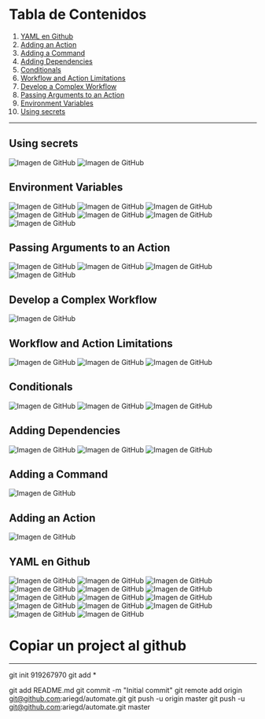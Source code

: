 # Tabla de Contenidos

1. [YAML en Github](#yaml-en-github)
2. [Adding an Action](#adding-an-action)
3. [Adding a Command](#adding-a-command)
4. [Adding Dependencies](#adding-dependencies)
5. [Conditionals](#conditionals)
6. [Workflow and Action Limitations](#workflow-and-action-limitations)
7. [Develop a Complex Workflow](#develop-a-complex-workflow)
8. [Passing Arguments to an Action](#passing-arguments-to-an-action)
9. [Environment Variables](#environment-variables)
10. [Using secrets](#using-secrets)

---

## Using secrets
![Imagen de GitHub](https://github.com/ariegd/automate/blob/main/src/img/Captura%20desde%202025-08-13%2016-06-43.png)
![Imagen de GitHub](https://github.com/ariegd/automate/blob/main/src/img/Captura%20desde%202025-08-13%2016-07-40.png)

## Environment Variables
![Imagen de GitHub](https://github.com/ariegd/automate/blob/main/src/img/Captura%20desde%202025-08-13%2014-48-07.png)
![Imagen de GitHub](https://github.com/ariegd/automate/blob/main/src/img/Captura%20desde%202025-08-13%2014-48-12.png)
![Imagen de GitHub](https://github.com/ariegd/automate/blob/main/src/img/Captura%20desde%202025-08-13%2014-50-19.png)
![Imagen de GitHub](https://github.com/ariegd/automate/blob/main/src/img/Captura%20desde%202025-08-13%2014-50-41.png)
![Imagen de GitHub](https://github.com/ariegd/automate/blob/main/src/img/Captura%20desde%202025-08-13%2014-51-37.png)
![Imagen de GitHub](https://github.com/ariegd/automate/blob/main/src/img/Captura%20desde%202025-08-13%2014-52-27.png)
![Imagen de GitHub](https://github.com/ariegd/automate/blob/main/src/img/Captura%20desde%202025-08-13%2014-53-05.png)

## Passing Arguments to an Action
![Imagen de GitHub](https://github.com/ariegd/automate/blob/main/src/img/Captura%20desde%202025-08-13%2012-02-52.png)
![Imagen de GitHub](https://github.com/ariegd/automate/blob/main/src/img/Captura%20desde%202025-08-13%2012-04-36.png)
![Imagen de GitHub](https://github.com/ariegd/automate/blob/main/src/img/Captura%20desde%202025-08-13%2014-44-04.png)
![Imagen de GitHub](https://github.com/ariegd/automate/blob/main/src/img/Captura%20desde%202025-08-13%2014-44-28.png)

## Develop a Complex Workflow
![Imagen de GitHub](https://github.com/ariegd/automate/blob/main/src/img/Captura%20desde%202025-08-12%2020-36-28.png)

## Workflow and Action Limitations
![Imagen de GitHub](https://github.com/ariegd/automate/blob/main/src/img/Captura%20desde%202025-08-12%2020-30-52.png)
![Imagen de GitHub](https://github.com/ariegd/automate/blob/main/src/img/Captura%20desde%202025-08-12%2020-34-31.png)
![Imagen de GitHub](https://github.com/ariegd/automate/blob/main/src/img/Captura%20desde%202025-08-12%2020-35-08.png)

## Conditionals
![Imagen de GitHub](https://github.com/ariegd/automate/blob/main/src/img/Captura%20desde%202025-08-12%2019-49-58.png)
![Imagen de GitHub](https://github.com/ariegd/automate/blob/main/src/img/Captura%20desde%202025-08-12%2019-50-52.png)
![Imagen de GitHub](https://github.com/ariegd/automate/blob/main/src/img/Captura%20desde%202025-08-12%2019-51-12.png)

## Adding Dependencies
![Imagen de GitHub](https://github.com/ariegd/automate/blob/main/src/img/Captura%20desde%202025-08-12%2019-46-14.png)
![Imagen de GitHub](https://github.com/ariegd/automate/blob/main/src/img/Captura%20desde%202025-08-12%2019-46-58.png)
![Imagen de GitHub](https://github.com/ariegd/automate/blob/main/src/img/Captura%20desde%202025-08-12%2019-47-35.png)

## Adding a Command
![Imagen de GitHub](https://github.com/ariegd/automate/blob/main/src/img/Captura%20desde%202025-08-11%2023-44-23.png)

## Adding an Action
![Imagen de GitHub](https://github.com/ariegd/automate/blob/main/src/img/Captura%20desde%202025-08-11%2023-42-01.png)

## YAML en Github
![Imagen de GitHub](https://github.com/ariegd/automate/blob/main/src/img/Captura%20desde%202025-08-10%2020-31-06.png)
![Imagen de GitHub](https://github.com/ariegd/automate/blob/main/src/img/Captura%20desde%202025-08-11%2019-41-23.png)
![Imagen de GitHub](https://github.com/ariegd/automate/blob/main/src/img/Captura%20desde%202025-08-11%2019-41-36.png)
![Imagen de GitHub](https://github.com/ariegd/automate/blob/main/src/img/Captura%20desde%202025-08-11%2019-43-13.png)
![Imagen de GitHub](https://github.com/ariegd/automate/blob/main/src/img/Captura%20desde%202025-08-11%2019-44-21.png)
![Imagen de GitHub](https://github.com/ariegd/automate/blob/main/src/img/Captura%20desde%202025-08-11%2019-45-50.png)
![Imagen de GitHub](https://github.com/ariegd/automate/blob/main/src/img/Captura%20desde%202025-08-11%2019-46-45.png)
![Imagen de GitHub](https://github.com/ariegd/automate/blob/main/src/img/Captura%20desde%202025-08-11%2019-49-24.png)
![Imagen de GitHub](https://github.com/ariegd/automate/blob/main/src/img/Captura%20desde%202025-08-11%2019-50-38.png)
![Imagen de GitHub](https://github.com/ariegd/automate/blob/main/src/img/Captura%20desde%202025-08-11%2019-51-52.png)
![Imagen de GitHub](https://github.com/ariegd/automate/blob/main/src/img/Captura%20desde%202025-08-11%2019-55-03.png)
![Imagen de GitHub](https://github.com/ariegd/automate/blob/main/src/img/Captura%20desde%202025-08-11%2020-03-16.png)
![Imagen de GitHub](https://github.com/ariegd/automate/blob/main/src/img/Captura%20desde%202025-08-11%2020-09-02.png)
![Imagen de GitHub](https://github.com/ariegd/automate/blob/main/src/img/Captura%20desde%202025-08-11%2020-11-22.png)


# Copiar un project al github
-----------------------------
git init
919267970
git add *

git add README.md
git commit -m "Initial commit"
git remote add origin git@github.com:ariegd/automate.git
git push -u origin master
git push -u git@github.com:ariegd/automate.git master
